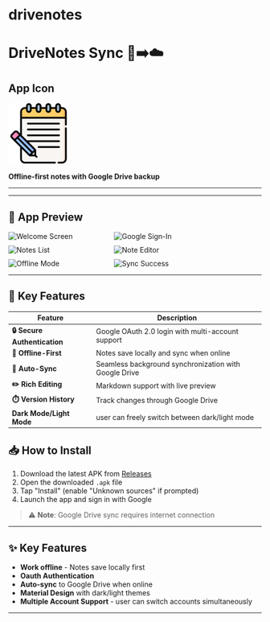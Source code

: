 # drivenotes

# DriveNotes Sync 📱➡️☁️

## App Icon

<img src="lib/assets/images/notes_icon.png" alt="App Icon" width="120">

**Offline-first notes with Google Drive backup**

---
-----------------------------------------------------------------------

## 📱 App Preview

<div style="display: flex; flex-wrap: wrap; gap: 10px;">
  <img src="assets/screenshots/welcome.jpg" alt="Welcome Screen" width="200">
  <img src="assets/screenshots/auth.jpg" alt="Google Sign-In" width="200">
  <img src="assets/screenshots/notes_list.jpg" alt="Notes List" width="200">
  <img src="assets/screenshots/editor.jpg" alt="Note Editor" width="200">
  <img src="assets/screenshots/offline.jpg" alt="Offline Mode" width="200">
  <img src="assets/screenshots/sync_success.jpg" alt="Sync Success" width="200">
</div>

---

## 🚀 Key Features

| Feature | Description |
|---------|-------------|
| **🔒 Secure Authentication** | Google OAuth 2.0 login with multi-account support |
| **📱 Offline-First** | Notes save locally and sync when online |
| **🔄 Auto-Sync** | Seamless background synchronization with Google Drive |
| **✏️ Rich Editing** | Markdown support with live preview |
| **⏱️ Version History** | Track changes through Google Drive |
| **Dark Mode/Light Mode** | user can freely switch between dark/light mode |


## 📥 How to Install
1. Download the latest APK from [Releases](https://github.com/Mohit-Smarth-Arora/driveNotes/releases/tag/v1.0.0)
2. Open the downloaded `.apk` file
3. Tap "Install" (enable "Unknown sources" if prompted)
4. Launch the app and sign in with Google

> ⚠️ **Note**: Google Drive sync requires internet connection

---

## ✨ Key Features
- **Work offline** - Notes save locally first
- **Oauth Authentication**
- **Auto-sync** to Google Drive when online
- **Material Design** with dark/light themes
- **Multiple Account Support** - user can switch accounts simultaneously

---
